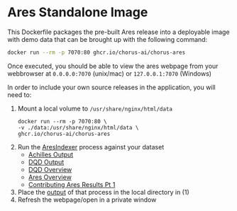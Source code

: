# Ares Standalone Image

This Dockerfile packages the pre-built Ares release into a deployable image with demo data that can be brought up 
with the following command:

```bash
docker run --rm -p 7070:80 ghcr.io/chorus-ai/chorus-ares
```

Once executed, you should be able to view the ares webpage from your webbrowser at `0.0.0.0:7070` (unix/mac) or `127.0.0.1:7070` (Windows)

In order to include your own source releases in the application, you will need to:

1. Mount a local volume to `/usr/share/nginx/html/data`
   ```
   docker run --rm -p 7070:80 \
   -v ./data:/usr/share/nginx/html/data \
   ghcr.io/chorus-ai/chorus-ares
   ```
2. Run the [AresIndexer](https://github.com/OHDSI/AresIndexer/blob/main/extras/CodeToRun.R) process against your dataset
    - [Achilles Output](https://drive.google.com/drive/folders/1b2EhWZ08OvEjFj5A0uCAbR0SsbQan7e6?usp=drive_link)
    - [DQD Output](https://drive.google.com/drive/folders/134ZQEQEOQCbjjFRHqHoxI-gDdsZJ9Utl?usp=drive_link)
    - [DQD Overview](https://drive.google.com/drive/folders/16Z8ssUC0kolGJzjWqe2jd5ONFVef2neL?usp=drive_link)
    - [Ares Overview](https://drive.google.com/drive/folders/19gv_n-WFqoFAM-1MHNpRa5heEUbrjoOg?usp=drive_link)
    - [Contributing Ares Results Pt 1](https://drive.google.com/drive/folders/1LAmtp7kygnqr1vuGvKS3wmTvbn5gmNZ_?usp=drive_link)
3. Place the [output](https://github.com/chorus-ai/StandardsModule/discussions/86#discussioncomment-8411235) of that process in the local directory in (1)
4. Refresh the webpage/open in a private window
